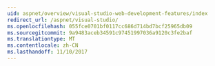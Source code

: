 ```yaml
---
uid: aspnet/overview/visual-studio-web-development-features/index
redirect_url: /aspnet/visual-studio/
ms.openlocfilehash: 055fce0701bf0117cc686d714bd7bcf25965db09
ms.sourcegitcommit: 9a9483aceb34591c97451997036a9120c3fe2baf
ms.translationtype: MT
ms.contentlocale: zh-CN
ms.lasthandoff: 11/10/2017
---
```

